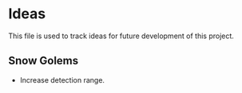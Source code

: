 # Ideas

This file is used to track ideas for future development of this project.

## Snow Golems

- Increase detection range.
